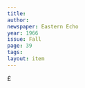 ```yaml
---
title:
author:
newspaper: Eastern Echo
year: 1966
issue: Fall
page: 39
tags:
layout: item
---
```


£
